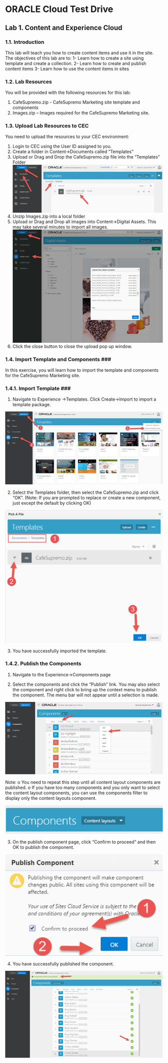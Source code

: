 # ORACLE Cloud Test Drive #

## Lab 1. Content and Experience Cloud ##

### 1.1. Introduction ###

This lab will teach you how to create content items and use it in the site. 
The objectives of this lab are to: 
1- Learn how to create a site using template and create a collection. 
2- Learn how to create and publish content items 
3- Learn how to use the content items in sites 

### 1.2. Lab Resources ###

You will be provided with the following resources for this lab: 
1. CafeSupremo.zip - CafeSupremo Marketing site template and components 
2. Images.zip – Images required for the CafeSupremo Marketing site.

### 1.3. Upload Lab Resources to CEC ###

You need to upload the resources to your CEC environment: 
1. Login to CEC using the User ID assigned to you. 
2. Create a folder in Content->Documents called “Templates” 
3. Upload or Drag and Drop the CafeSupremo.zip file into the “Templates” Folder
![](images/1.3.3.png)
4. Unzip Images.zip into a local folder 
5. Upload or Drag and Drop all images into Content->Digital Assets. This may take several minutes to import all images. 
![](images/1.3.5.png)
6. Click the close button to close the upload pop up window. 


### 1.4. Import Template and Components ###

In this exercise, you will learn how to import the template and components for the CafeSupremo Marketing site.

### 1.4.1. Import Template ###

1. Navigate to Experience ->Templates. Click Create->Import to import a template package.

![](images/1.4.1.1.png)

2. Select the Templates folder, then select the CafeSupremo.zip and click “OK”. (Note: If you are prompted to replace or create a new component, just except the default by clicking OK)

![](images/1.4.1.2.png)  

3. You have successfully imported the template. 

### 1.4.2. Publish the Components ###

1. Navigate to the Experience->Components page 

2. Select the components and click the “Publish” link. You may also select the component and right click to bring up the context menu to publish the component. The menu bar will not appear until a selection is made. 

![](images/1.4.2.2.png)

Note:
o You need to repeat this step until all content layout components are published. 
o If you have too many components and you only want to select the content layout components, you can use the components filter to display only the content layouts component. 

![](images/1.4.2.2.a.png)

3. On the publish component page, click “Confirm to proceed” and then OK to publish the component. 

![](images/1.4.2.3.png)

4. You have successfully published the component. 

![](images/1.4.2.4.png)